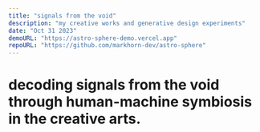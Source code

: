 ```yaml
---
title: "signals from the void"
description: "my creative works and generative design experiments"
date: "Oct 31 2023"
demoURL: "https://astro-sphere-demo.vercel.app"
repoURL: "https://github.com/markhorn-dev/astro-sphere"
---
```


# decoding signals from the void through human-machine symbiosis in the creative arts.
